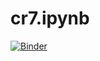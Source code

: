 # cr7.ipynb
[![Binder](https://mybinder.org/badge_logo.svg)](https://mybinder.org/v2/gh/<YOUR-GITHUB-USERNAME>/<YOUR-REPOSITORY-NAME>/<BRANCH-NAME>?filepath=<YOUR-NOTEBOOK-NAME>.ipynb)
